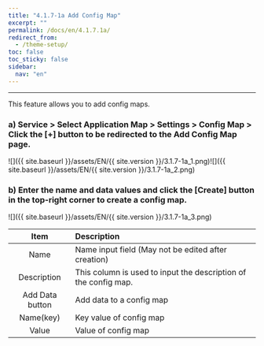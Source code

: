 ```yaml
---
title: "4.1.7-1a Add Config Map"
excerpt: ""
permalink: /docs/en/4.1.7.1a/
redirect_from:
  - /theme-setup/
toc: false
toc_sticky: false
sidebar:
  nav: "en"
---
```



---
This feature allows you to add config maps.

### a\) Service > Select Application Map > Settings > Config Map > Click the [+] button to be redirected to the Add Config Map page.
![]({{ site.baseurl }}/assets/EN/{{ site.version }}/3.1.7-1a_1.png)![]({{ site.baseurl }}/assets/EN/{{ site.version }}/3.1.7-1a_2.png)

### b\) Enter the name and data values and click the [Create] button in the top-right corner to create a config map.
![]({{ site.baseurl }}/assets/EN/{{ site.version }}/3.1.7-1a_3.png)

| **Item** | **Description** |
| :---: | :--- |
| Name | Name input field \(May not be edited after creation\) |
| Description | This column is used to input the description of the config map. |
| Add Data button | Add data to a config map |
| Name(key) | Key value of config map |
| Value | Value of config map |
